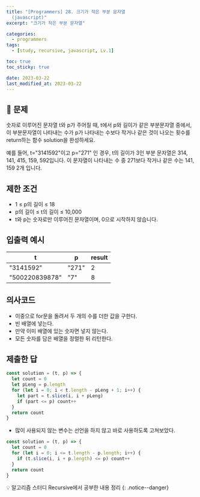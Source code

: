 ```yaml
---
title: "[Programmers] 28. 크기가 작은 부분 문자열
  (javascript)"
excerpt: "크기가 작은 부분 문자열"

categories:
  - programmers
tags:
  - [study, recursive, javascript, Lv.1]

toc: true
toc_sticky: true

date: 2023-03-22
last_modified_at: 2023-03-22
---
```


## 🤔 문제

숫자로 이루어진 문자열 t와 p가 주어질 때, t에서 p와 길이가 같은 부분문자열 중에서, 이 부분문자열이 나타내는 수가 p가 나타내는 수보다 작거나 같은 것이 나오는 횟수를 return하는 함수 solution을 완성하세요.

예를 들어, t="3141592"이고 p="271" 인 경우, t의 길이가 3인 부분 문자열은 314, 141, 415, 159, 592입니다. 이 문자열이 나타내는 수 중 271보다 작거나 같은 수는 141, 159 2개 입니다.

## 제한 조건

- 1 ≤ p의 길이 ≤ 18
- p의 길이 ≤ t의 길이 ≤ 10,000
- t와 p는 숫자로만 이루어진 문자열이며, 0으로 시작하지 않습니다.

## 입출력 예시

| t              | p     | result |
| -------------- | ----- | ------ |
| "3141592"      | "271" | 2      |
| "500220839878" | "7"   | 8      |

## 의사코드

- 이중으로 for문을 돌려서 두 개의 수를 더한 값을 구한다.
- 빈 배열에 넣는다.
- 만약 이미 배열에 있는 숫자면 넣지 않는다.
- 모든 숫자를 담은 배열을 정렬한 뒤 리턴한다.

## 제출한 답

```javascript
const solution = (t, p) => {
  let count = 0
  let pLeng = p.length
  for (let i = 0; i < t.length - pLeng + 1; i++) {
    let part = t.slice(i, i + pLeng)
    if (part <= p) count++
  }
  return count
}
```

- 많이 사용되지 않는 변수는 선언을 하지 않고 바로 사용하도록 고쳐보았다.

```javascript
const solution = (t, p) => {
  let count = 0
  for (let i = 0; i <= t.length - p.length; i++) {
    if (t.slice(i, i + p.length) <= p) count++
  }
  return count
}
```

💡 알고리즘 스터디 Recursive에서 공부한 내용 정리
{: .notice--danger}
